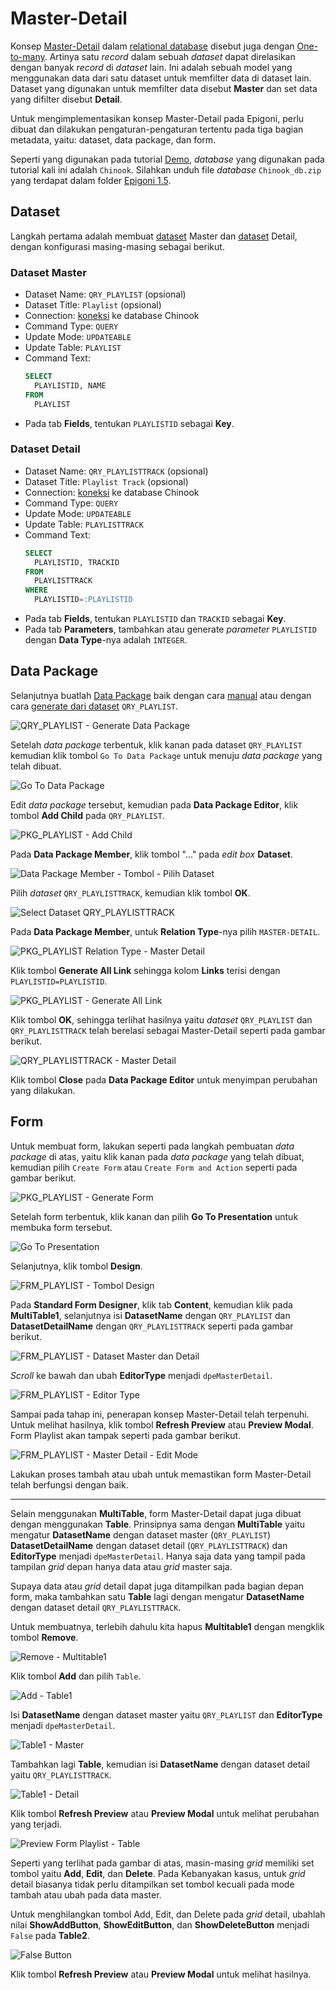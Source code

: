 # Master-Detail

Konsep <a href="https://en.wikipedia.org/wiki/Master–detail_interface" target="_blank">Master-Detail</a> dalam <a href="https://en.wikipedia.org/wiki/Relational_database" target="_blank">relational database</a> disebut juga dengan <a href="https://en.wikipedia.org/wiki/Relational_database" target="_blank">One-to-many</a>. Artinya satu _record_ dalam sebuah _dataset_ dapat direlasikan dengan banyak _record_ di _dataset_ lain. Ini adalah sebuah model yang menggunakan data dari satu dataset untuk memfilter data di dataset lain. Dataset yang digunakan untuk memfilter data disebut **Master** dan set data yang difilter disebut **Detail**.

Untuk mengimplementasikan konsep Master-Detail pada Epigoni, perlu dibuat dan dilakukan pengaturan-pengaturan tertentu pada tiga bagian metadata, yaitu: dataset, data package, dan form.

Seperti yang digunakan pada tutorial [Demo](../demo-app/README.md), _database_ yang digunakan pada tutorial kali ini adalah `Chinook`. Silahkan unduh file _database_ `Chinook_db.zip` yang terdapat dalam folder <a href="https://drive.google.com/open?id=0B601Tr2tSGr2T2Vyd3JhOTV4VEE" target="_blank">Epigoni 1.5</a>.

## Dataset

Langkah pertama adalah membuat [dataset](../datasets/README.md) Master dan [dataset](../datasets/README.md) Detail, dengan konfigurasi masing-masing sebagai berikut.

### Dataset Master

- Dataset Name: `QRY_PLAYLIST` (opsional)
- Dataset Title: `Playlist` (opsional)
- Connection: [koneksi](../connections/README.md) ke database Chinook
- Command Type: `QUERY`
- Update Mode: `UPDATEABLE`
- Update Table: `PLAYLIST`
- Command Text:
  ```sql
  SELECT
    PLAYLISTID, NAME
  FROM
    PLAYLIST
  ```
- Pada tab **Fields**, tentukan `PLAYLISTID` sebagai **Key**.

### Dataset Detail

- Dataset Name: `QRY_PLAYLISTTRACK` (opsional)
- Dataset Title: `Playlist Track` (opsional)
- Connection: [koneksi](../connections/README.md) ke database Chinook
- Command Type: `QUERY`
- Update Mode: `UPDATEABLE`
- Update Table: `PLAYLISTTRACK`
- Command Text:
  ```sql
  SELECT
    PLAYLISTID, TRACKID
  FROM
    PLAYLISTTRACK
  WHERE
    PLAYLISTID=:PLAYLISTID
  ```
- Pada tab **Fields**, tentukan `PLAYLISTID` dan `TRACKID` sebagai **Key**.
- Pada tab **Parameters**, tambahkan atau generate _parameter_ `PLAYLISTID` dengan **Data Type**-nya adalah `INTEGER`.

## Data Package

Selanjutnya buatlah [Data Package](../datapackages/README.md) baik dengan cara [manual](../datapackages/datapackage-baru.md) atau dengan cara [generate dari dataset](../datasets/create-datapackage-form-action.md) `QRY_PLAYLIST`.

![QRY_PLAYLIST - Generate Data Package](/images/qry-playlist-generate-data-package.png)

Setelah _data package_ terbentuk, klik kanan pada dataset `QRY_PLAYLIST` kemudian klik tombol `Go To Data Package` untuk menuju _data package_ yang telah dibuat.

![Go To Data Package](/images/go-to-datapackage-playlist.png)

Edit _data package_ tersebut, kemudian pada **Data Package Editor**, klik tombol **Add Child** pada `QRY_PLAYLIST`.

![PKG_PLAYLIST - Add Child](/images/pkg_playlist-add-child.png)

Pada **Data Package Member**, klik tombol "..." pada _edit box_ **Dataset**.

![Data Package Member - Tombol - Pilih Dataset](/images/data-package-member-pilih-dataset.png)

Pilih _dataset_ `QRY_PLAYLISTTRACK`, kemudian klik tombol **OK**.

![Select Dataset QRY_PLAYLISTTRACK](/images/select-dataset-qry_playlisttrack.png)

Pada **Data Package Member**, untuk **Relation Type**-nya pilih `MASTER-DETAIL`.

![PKG_PLAYLIST Relation Type - Master Detail](/images/pkg-playlist-relation-type-master-detail.png)

Klik tombol **Generate All Link** sehingga kolom **Links** terisi dengan `PLAYLISTID=PLAYLISTID`.

![PKG_PLAYLIST - Generate All Link](/images/pkg-playlist-generate-all-link.png)

Klik tombol **OK**, sehingga terlihat hasilnya yaitu _dataset_ `QRY_PLAYLIST` dan `QRY_PLAYLISTTRACK` telah berelasi sebagai Master-Detail seperti pada gambar berikut.

![QRY_PLAYLISTTRACK - Master Detail](/images/qry-playlisttrack-master-detail.png)

Klik tombol **Close** pada **Data Package Editor** untuk menyimpan perubahan yang dilakukan.

## Form

Untuk membuat form, lakukan seperti pada langkah pembuatan _data package_ di atas, yaitu klik kanan pada _data package_ yang telah dibuat, kemudian pilih `Create Form` atau `Create Form and Action` seperti pada gambar berikut.

![PKG_PLAYLIST - Generate Form](/images/pkg-playlist-generate-form.png)

Setelah form terbentuk, klik kanan dan pilih **Go To Presentation** untuk membuka form tersebut.

![Go To Presentation](/images/go-to-presentation-frm-playlist.png)

Selanjutnya, klik tombol **Design**.

![FRM_PLAYLIST - Tombol Design](/images/frm-playlist-tombol-design.png)

Pada **Standard Form Designer**, klik tab **Content**, kemudian klik pada **MultiTable1**, selanjutnya isi **DatasetName** dengan `QRY_PLAYLIST` dan **DatasetDetailName** dengan `QRY_PLAYLISTTRACK` seperti pada gambar berikut.

![FRM_PLAYLIST - Dataset Master dan Detail](/images/form-pengaturan-dataset-master-detail.png)

_Scroll_ ke bawah dan ubah **EditorType** menjadi `dpeMasterDetail`.

![FRM_PLAYLIST - Editor Type](/images/editor-type-dpemasterdetail.png)

Sampai pada tahap ini, penerapan konsep Master-Detail telah terpenuhi. Untuk melihat hasilnya, klik tombol **Refresh Preview** atau **Preview Modal**. Form Playlist akan tampak seperti pada gambar berikut.

![FRM_PLAYLIST - Master Detail - Edit Mode](/images/form-playlist-master-detail-edit.png)

Lakukan proses tambah atau ubah untuk memastikan form Master-Detail telah berfungsi dengan baik.

---

Selain menggunakan **MultiTable**, form Master-Detail dapat juga dibuat dengan menggunakan **Table**. Prinsipnya sama dengan **MultiTable** yaitu mengatur **DatasetName** dengan dataset master (`QRY_PLAYLIST`) **DatasetDetailName** dengan dataset detail (`QRY_PLAYLISTTRACK`) dan **EditorType** menjadi `dpeMasterDetail`. Hanya saja data yang tampil pada tampilan _grid_ depan hanya data atau _grid_ master saja.

Supaya data atau _grid_ detail dapat juga ditampilkan pada bagian depan form, maka tambahkan satu **Table** lagi dengan mengatur **DatasetName** dengan dataset detail `QRY_PLAYLISTTRACK`.

Untuk membuatnya, terlebih dahulu kita hapus **Multitable1** dengan mengklik tombol **Remove**.

![Remove - Multitable1](/images/remove-multitable1.png)

Klik tombol **Add** dan pilih `Table`.

![Add - Table1](/images/add-pilih-table.png)

Isi **DatasetName** dengan dataset master yaitu `QRY_PLAYLIST` dan **EditorType** menjadi `dpeMasterDetail`.

![Table1 - Master](/images/form-add-table1-master.png)

Tambahkan lagi **Table**, kemudian isi **DatasetName** dengan dataset detail yaitu `QRY_PLAYLISTTRACK`.

![Table1 - Detail](/images/form-add-table1-detail.png)

Klik tombol **Refresh Preview** atau **Preview Modal** untuk melihat perubahan yang terjadi.

![Preview Form Playlist - Table](/images/preview-form-playlist-table.png)

Seperti yang terlihat pada gambar di atas, masin-masing _grid_ memiliki set tombol yaitu **Add**, **Edit**, dan **Delete**. Pada Kebanyakan kasus, untuk _grid_ detail biasanya tidak perlu ditampilkan set tombol kecuali pada mode tambah atau ubah pada data master.

Untuk menghilangkan tombol Add, Edit, dan Delete pada _grid_ detail, ubahlah nilai **ShowAddButton**, **ShowEditButton**, dan **ShowDeleteButton** menjadi `False` pada **Table2**.

![False Button](/images/tabel-detail-false-button.png)

Klik tombol **Refresh Preview** atau **Preview Modal** untuk melihat hasilnya.
